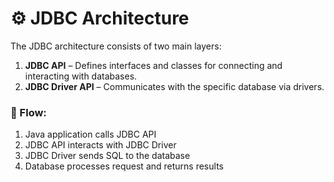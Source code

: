 # ⚙ JDBC Architecture

The JDBC architecture consists of two main layers:

1. **JDBC API** – Defines interfaces and classes for connecting and interacting with databases.
2. **JDBC Driver API** – Communicates with the specific database via drivers.

### 🔹 Flow:
1. Java application calls JDBC API
2. JDBC API interacts with JDBC Driver
3. JDBC Driver sends SQL to the database
4. Database processes request and returns results
